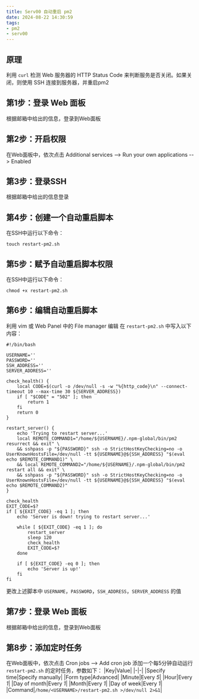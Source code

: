 ```yaml
---
title: Serv00 自动重启 pm2
date: 2024-08-22 14:30:59
tags:
- pm2
- serv00
---
```


## 原理
利用 `curl` 检测 Web 服务器的 HTTP Status Code 来判断服务是否关闭。如果关闭，则使用 SSH 连接到服务器，并重启pm2

## 第1步：登录 Web 面板
根据邮箱中给出的信息，登录到Web面板

## 第2步：开启权限
在Web面板中，依次点击 Additional services --> Run your own applications --> Enabled

## 第3步：登录SSH
根据邮箱中给出的信息登录

## 第4步：创建一个自动重启脚本
在SSH中运行以下命令：
```
touch restart-pm2.sh
```

## 第5步：赋予自动重启脚本权限
在SSH中运行以下命令：
```
chmod +x restart-pm2.sh
```

## 第6步：编辑自动重启脚本
利用 vim 或 Web Panel 中的 File manager 编辑
在 `restart-pm2.sh` 中写入以下内容：
```
#!/bin/bash

USERNAME=''
PASSWORD=''
SSH_ADDRESS=''
SERVER_ADDRESS=''

check_health() {
    local CODE=$(curl -o /dev/null -s -w "%{http_code}\n" --connect-timeout 10 --max-time 30 ${SERVER_ADDRESS})
    if [ "$CODE" = "502" ]; then
        return 1
    fi
    return 0
}

restart_server() {
    echo 'Trying to restart server...'
    local REMOTE_COMMAND1="/home/${USERNAME}/.npm-global/bin/pm2 resurrect && exit" \
    && sshpass -p "${PASSWORD}" ssh -o StrictHostKeyChecking=no -o UserKnownHostsFile=/dev/null -tt ${USERNAME}@${SSH_ADDRESS} "$(eval echo $REMOTE_COMMAND1)" \
    && local REMOTE_COMMAND2="/home/${USERNAME}/.npm-global/bin/pm2 restart all && exit" \
    && sshpass -p "${PASSWORD}" ssh -o StrictHostKeyChecking=no -o UserKnownHostsFile=/dev/null -tt ${USERNAME}@${SSH_ADDRESS} "$(eval echo $REMOTE_COMMAND2)" 
}

check_health
EXIT_CODE=$?
if [ ${EXIT_CODE} -eq 1 ]; then
    echo 'Server is down! trying to restart server...'

    while [ ${EXIT_CODE} -eq 1 ]; do
        restart_server
        sleep 120
        check_health
        EXIT_CODE=$?
    done

    if [ ${EXIT_CODE} -eq 0 ]; then
        echo 'Server is up!'
    fi
fi

```
更改上述脚本中 `USERNAME`，`PASSWORD`，`SSH_ADDRESS`，`SERVER_ADDRESS` 的值

## 第7步：登录 Web 面板
根据邮箱中给出的信息，登录到Web面板

## 第8步：添加定时任务
在Web面板中，依次点击 Cron jobs --> Add cron job
添加一个每5分钟自动运行 `restart-pm2.sh` 的定时任务，参数如下：
|Key|Value|
|-|-|
|Specify time|Specify manually|
|Form type|Advanced|
|Minute|Every *5*|
|Hour|Every *1*|
|Day of month|Every *1*|
|Month|Every *1*|
|Day of week|Every *1*|
|Command|`/home/<USERNAME>/restart-pm2.sh >/dev/null 2>&1`|
